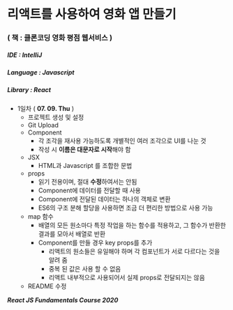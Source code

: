 # 리액트를 사용하여 영화 앱 만들기
### ( 책 : 클론코딩 영화 평점 웹서비스 )

##### IDE : IntelliJ
##### Language : Javascript
##### Library : React

* 1일차 ( **07. 09. Thu** )
    * 프로젝트 생성 및 설정
    * Git Upload
    * Component
        * 각 조각을 재사용 가능하도록 개별적인 여러 조각으로 UI를 나눈 것
        * 작성 시 **이름은 대문자로 시작**해야 함
    * JSX
        * HTML과 Javascript 를 조합한 문법
    * props
        * 읽기 전용이며, 절대 **수정**하여서는 안됨
        * Component에 데이터를 전달할 때 사용 
        * Component에 전달된 데이터는 하나의 객체로 변환
        * ES6의 구조 분해 할당을 사용하면 조금 더 편리한 방법으로 사용 가능
    * map 함수
        * 배열의 모든 원소마다 특정 작업을 하는 함수를 적용하고, 그 함수가 반환한 결과를 모아서 배열로 반환
        * Component를 만들 경우 key props를 추가
            * 리액트의 원소들은 유일해야 하며 각 컴포넌트가 서로 다르다는 것을 알려 줌
            * 중복 된 값은 사용 할 수 없음
            * 리액트 내부적으로 사용되어서 실제 props로 전달되지는 않음
    * README 수정

***React JS Fundamentals Course 2020***